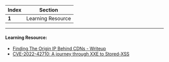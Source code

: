 Index | Section
---   | ---
**1** | Learning Resource

---

#### Learning Resource:

* [Finding The Origin IP Behind CDNs - Writeup](https://infosecwriteups.com/finding-the-origin-ip-behind-cdns-37cd18d5275)
* [CVE-2022-42710: A journey through XXE to Stored-XSS](https://infosecwriteups.com/cve-2022-42710-a-journey-through-xxe-to-stored-xss-851d74dfe917)
